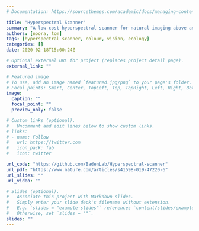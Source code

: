 ```yaml
---
# Documentation: https://sourcethemes.com/academic/docs/managing-content/

title: "Hyperspectral Scanner"
summary: "A low-cost hyperspectral scanner for natural imaging above and under water"
authors: [noora, tom]
tags: [hyperspectral scanner, colour, vision, ecology]
categories: []
date: 2020-02-18T15:00:24Z

# Optional external URL for project (replaces project detail page).
external_link: ""

# Featured image
# To use, add an image named `featured.jpg/png` to your page's folder.
# Focal points: Smart, Center, TopLeft, Top, TopRight, Left, Right, BottomLeft, Bottom, BottomRight.
image:
  caption: ""
  focal_point: ""
  preview_only: false

# Custom links (optional).
#   Uncomment and edit lines below to show custom links.
# links:
# - name: Follow
#   url: https://twitter.com
#   icon_pack: fab
#   icon: twitter

url_code: "https://github.com/BadenLab/Hyperspectral-scanner"
url_pdf: "https://www.nature.com/articles/s41598-019-47220-6"
url_slides: ""
url_video: ""

# Slides (optional).
#   Associate this project with Markdown slides.
#   Simply enter your slide deck's filename without extension.
#   E.g. `slides = "example-slides"` references `content/slides/example-slides.md`.
#   Otherwise, set `slides = ""`.
slides: ""
---
```

